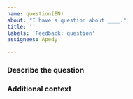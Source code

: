 ```yaml
---
name: question(EN)
about: "I have a question about ____."
title: ''
labels: 'Feedback: question'
assignees: Apedy

---
```


### Describe the question
<!-- A clear and concise description of what the question is. -->


### Additional context
<!-- Add any other context about the problem here. -->
